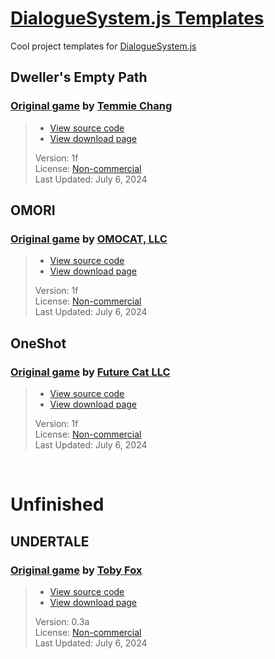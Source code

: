 # [DialogueSystem.js Templates](https://calmbubbles.github.io/works/js-plugins/DialogueSystem/templates)

Cool project templates for [DialogueSystem.js](https://calmbubbles.github.io/works/js-plugins/DialogueSystem)



## Dweller's Empty Path
### [Original game](https://tuyoki.itch.io/dwellers-empty-path) by [Temmie Chang](https://tuyoki.itch.io)

> - [View source code](https://github.com/calmbubbles/dialogue-templates/tree/main/dep)<br>
> - [View download page](https://calmbubbles.github.io/works/js-plugins/DialogueSystem/templates/dep)
> 
> Version: 1f<br>
> License: [Non-commercial](https://github.com/calmbubbles/dialogue-templates/blob/main/dep/LICENSE.md)<br>
> Last Updated: July 6, 2024


## OMORI
### [Original game](https://omori-game.com) by [OMOCAT, LLC](https://www.omocat-shop.com/pages/about)

> - [View source code](https://github.com/calmbubbles/dialogue-templates/tree/main/omori)<br>
> - [View download page](https://calmbubbles.github.io/works/js-plugins/DialogueSystem/templates/omori)
> 
> Version: 1f<br>
> License: [Non-commercial](https://github.com/calmbubbles/dialogue-templates/blob/main/omori/LICENSE.md)<br>
> Last Updated: July 6, 2024


## OneShot
### [Original game](https://www.oneshot-game.com) by [Future Cat LLC](https://store.steampowered.com/search/?developer=Future%20Cat%20LLC)

> - [View source code](https://github.com/calmbubbles/dialogue-templates/tree/main/oneshot)<br>
> - [View download page](https://calmbubbles.github.io/works/js-plugins/DialogueSystem/templates/oneshot)
> 
> Version: 1f<br>
> License: [Non-commercial](https://github.com/calmbubbles/dialogue-templates/blob/main/oneshot/LICENSE.md)<br>
> Last Updated: July 6, 2024



<br>

# Unfinished



## UNDERTALE
### [Original game](https://undertale.com) by [Toby Fox](https://toby.fangamer.com)

> - [View source code](https://github.com/calmbubbles/dialogue-templates/tree/main/undertale)<br>
> - [View download page](https://calmbubbles.github.io/works/js-plugins/DialogueSystem/templates/undertale)
> 
> Version: 0.3a<br>
> License: [Non-commercial](https://github.com/calmbubbles/dialogue-templates/blob/main/undertale/LICENSE.md)<br>
> Last Updated: July 6, 2024